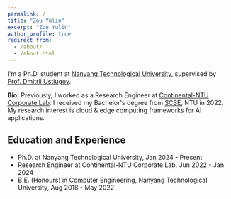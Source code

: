 ```yaml
---
permalink: /
title: "Zou Yulin"
excerpt: "Zou Yulin"
author_profile: true
redirect_from:
  - /about/
  - /about.html
---
```


I'm a Ph.D. student at [Nanyang Technological University](https://www.ntu.edu.sg), supervised by [Prof. Dmitrii Ustiugov](https://ustiugov.github.io/). 

**Bio:** Previously, I worked as a Research Engineer at [Continental-NTU Corporate Lab](https://www.ntu.edu.sg/continental-ntu). I received my Bachelor's degree from [SCSE](https://www.ntu.edu.sg/scse), NTU in 2022. My research interest is cloud & edge computing frameworks for AI applications.


Education and Experience
-----

* Ph.D. at Nanyang Technological University, Jan 2024 - Present
* Research Engineer at Continental-NTU Corporate Lab, Jun 2022 - Jan 2024 
* B.E. (Honours) in Computer Engineering, Nanyang Technological University, Aug 2018 - May 2022
